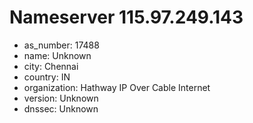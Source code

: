 # Nameserver 115.97.249.143

* as_number: 17488
* name: Unknown
* city: Chennai
* country: IN
* organization: Hathway IP Over Cable Internet
* version: Unknown
* dnssec: Unknown
